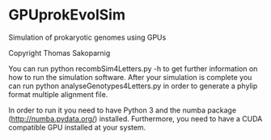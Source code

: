 # GPUprokEvolSim

Simulation of prokaryotic genomes using GPUs

Copyright Thomas Sakoparnig

You can run python recombSim4Letters.py -h to get further information on how to run the simulation software.
After your simulation is complete you can run python analyseGenotypes4Letters.py in order to generate a phylip format multiple
alignment file. 

In order to run it you need to have Python 3 and the numba package (http://numba.pydata.org/) installed. Furthermore, you need to have a CUDA compatible GPU installed at your system.
